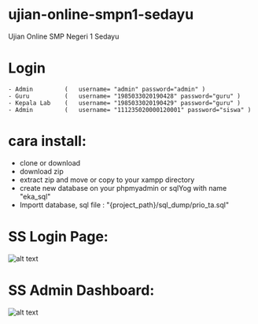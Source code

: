 # ujian-online-smpn1-sedayu
Ujian Online SMP  Negeri 1 Sedayu

# Login
    - Admin         (   username= "admin" password="admin" )
    - Guru          (   username= "1985033020190428" password="guru" )
    - Kepala Lab    (   username= "1985033020190429" password="guru" )
    - Admin         (   username= "111235020000120001" password="siswa" )

# cara install:
- clone or download
- download zip
- extract zip and move or copy to your xampp directory
- create new database on your phpmyadmin or sqlYog  with name "eka_sql"
- Importt database, sql file : "{project_path}/sql_dump/prio_ta.sql"

# SS Login Page:
![alt text](https://raw.githubusercontent.com/csynoers/ujian-online-smpn1-sedayu/master/login-page.png)

# SS Admin Dashboard:
![alt text](https://raw.githubusercontent.com/csynoers/ujian-online-smpn1-sedayu/master/admin-dashboard.PNG)